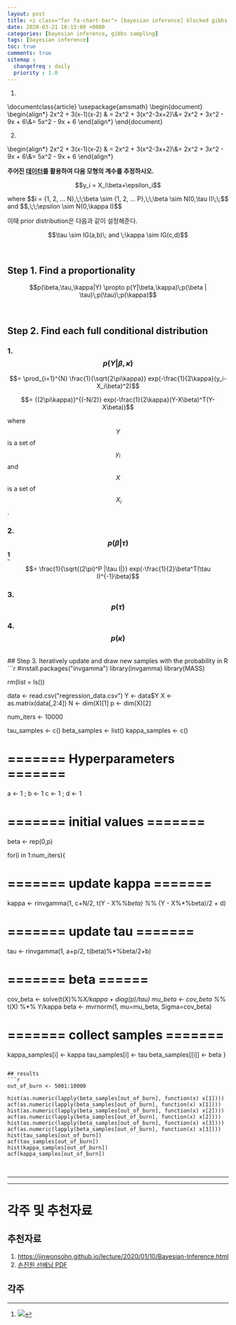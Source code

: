 ```yaml
---
layout: post
title: <i class="far fa-chart-bar"> [bayesian inference] blocked gibbs sampler</i>
date: 2020-03-21 16:13:00 +0800
categories: [bayesian inference, gibbs sampling]
tags: [bayesian inference]
toc: true
comments: true
sitemap :
  changefreq : daily
  priority : 1.0
---
```

<script id="MathJax-script" async
  src="https://cdn.jsdelivr.net/npm/mathjax@3/es5/tex-mml-chtml.js">
</script>

1.  
\documentclass{article}
\usepackage{amsmath}
\begin{document}
\begin{align*}
2x^2 + 3(x-1)(x-2) & = 2x^2 + 3(x^2-3x+2)\\&= 2x^2 + 3x^2 - 9x + 6\\&= 5x^2 - 9x + 6
\end{align*}
\end{document} 

2.  
\begin{align*}
2x^2 + 3(x-1)(x-2) & = 2x^2 + 3(x^2-3x+2)\\&= 2x^2 + 3x^2 - 9x + 6\\&= 5x^2 - 9x + 6
\end{align*}



<b>주어진 [데이터](/assets/data/posts/[gibbs-sampler]-regression-data.html)를 활용하여 다음 모형의 계수를 추정하시오.</b>  

<p align="center">$$y_i = X_i\beta+\epsilon_i$$</p>  
where $$i = {1, 2, ... N},\;\;\beta \sim {1, 2, ... P},\;\;\beta \sim N(0,\tau I)\;\;$$ and $$,\;\;\epsilon \sim N(0,\kappa I)$$
  
이때 prior distribution은 다음과 같이 설정해준다.  
<p align="center">$$\tau \sim IG(a,b)\; and \;\kappa \sim IG(c,d)$$</p>  

<br>

## Step 1. Find a proportionality
<p align="center">$$p(\beta,\tau,\kappa|Y) \propto p(Y|\beta,\kappa)\;p(\beta | \tau)\;p(\tau)\;p(\kappa)$$</p>   

<br>

## Step 2. Find each full conditional distribution
### 1. $$p(Y|\beta,\kappa)$$ 
<p align="center">$$= \prod_{i=1}^{N} \frac{1}{\sqrt{2\pi\kappa}} exp(-\frac{1}{2\kappa}(y_i-X_i\beta)^2)$$

$$= {(2\pi\kappa)}^{(-N/2)} exp(-\frac{1}{2\kappa}(Y-X\beta)^T(Y-X\beta))$$</p>    

where $$\;Y\;$$ is a set of $$\;y_i\;$$ and $$\;X\;$$ is a set of $$\;X_i$$.  

### 2. $$p(\beta | \tau)$$[^multi]
[^multi]: ![](https://wikimedia.org/api/rest_v1/media/math/render/svg/c66e6f6abd66698181e114a4b00da97446efd3c4)

<p align="center">$$= \frac{1}{\sqrt{(2\pi)^P |\tau I|}} exp(-\frac{1}{2}\beta^T(\tau I)^{-1}\beta)$$  


### 3. $$p(\tau)$$

### 4. $$p(\kappa)$$

<br>
## Step 3. Iteratively update and draw new samples with the probability in R
```r
#install.packages("invgamma")
library(invgamma)
library(MASS)

rm(list = ls())

data <- read.csv("regression_data.csv")
Y <- data$Y
X <- as.matrix(data[,2:4])
N <- dim(X)[1]
p <- dim(X)[2]

num_iters <- 10000

tau_samples <- c()
beta_samples <- list()
kappa_samples <- c()

# ======= Hyperparameters ======= #
a <- 1 ; b <- 1 
c <- 1 ; d <- 1

# ======= initial values ======= # 
beta <- rep(0,p)

for(i in 1:num_iters){
  # ======= update kappa ======= #
  kappa <- rinvgamma(1, c+N/2, t(Y - X%*%beta) %*% (Y - X%*%beta)/2 + d)
  
  # ======= update tau ======= #
  tau <- rinvgamma(1, a+p/2, t(beta)%*%beta/2+b)
  
  # ======= beta ====== #
  cov_beta <- solve(t(X)%*%X/kappa + diag(p)/tau)
  mu_beta <- cov_beta %*% t(X) %*% Y/kappa
  beta <- mvrnorm(1, mu=mu_beta, Sigma=cov_beta)
  
  # ======= collect samples ======= #
  kappa_samples[i] <- kappa
  tau_samples[i] <- tau
  beta_samples[[i]] <- beta
}
```

## results
```r
out_of_burn <- 5001:10000

hist(as.numeric(lapply(beta_samples[out_of_burn], function(x) x[1])))
acf(as.numeric(lapply(beta_samples[out_of_burn], function(x) x[1])))
hist(as.numeric(lapply(beta_samples[out_of_burn], function(x) x[2])))
acf(as.numeric(lapply(beta_samples[out_of_burn], function(x) x[2])))
hist(as.numeric(lapply(beta_samples[out_of_burn], function(x) x[3])))
acf(as.numeric(lapply(beta_samples[out_of_burn], function(x) x[3])))
hist(tau_samples[out_of_burn])
acf(tau_samples[out_of_burn])
hist(kappa_samples[out_of_burn])
acf(kappa_samples[out_of_burn])
```


<br>  

***
***
# 각주 및 추천자료

## 추천자료 
1. https://jinwonsohn.github.io/lecture/2020/01/10/Bayesian-Inference.html
2. [손진원 선배님 PDF](https://jinwonsohn.github.io/pdfs/BI_L4.pdf) 

## 각주
